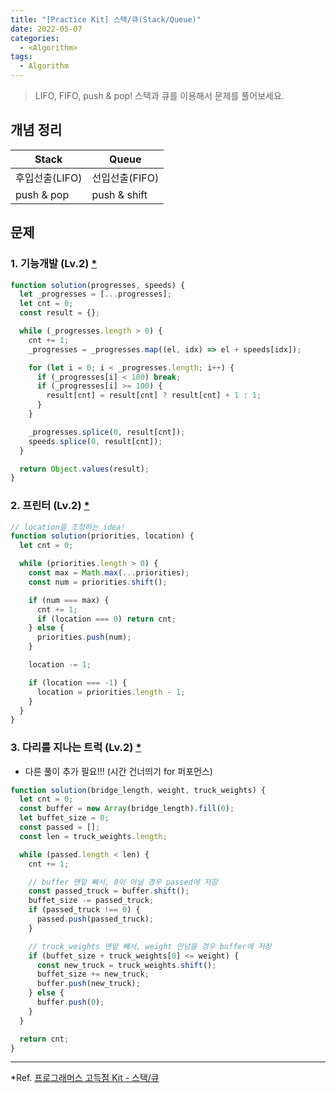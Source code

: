 ```yaml
---
title: "[Practice Kit] 스택/큐(Stack/Queue)"
date: 2022-05-07
categories:
  - <Algorithm>
tags:
  - Algorithm
---
```


> LIFO, FIFO, push & pop! 스택과 큐를 이용해서 문제를 풀어보세요.

## 개념 정리

| Stack          | Queue          |
| -------------- | -------------- |
| 후입선출(LIFO) | 선입선출(FIFO) |
| push & pop     | push & shift   |

## 문제

### 1. 기능개발 (Lv.2) [\*](https://programmers.co.kr/learn/courses/30/lessons/42586?language=javascript)

```js
function solution(progresses, speeds) {
  let _progresses = [...progresses];
  let cnt = 0;
  const result = {};

  while (_progresses.length > 0) {
    cnt += 1;
    _progresses = _progresses.map((el, idx) => el + speeds[idx]);

    for (let i = 0; i < _progresses.length; i++) {
      if (_progresses[i] < 100) break;
      if (_progresses[i] >= 100) {
        result[cnt] = result[cnt] ? result[cnt] + 1 : 1;
      }
    }

    _progresses.splice(0, result[cnt]);
    speeds.splice(0, result[cnt]);
  }

  return Object.values(result);
}
```

### 2. 프린터 (Lv.2) [\*](https://programmers.co.kr/learn/courses/30/lessons/42587)

```js
// location을 조정하는 idea!
function solution(priorities, location) {
  let cnt = 0;

  while (priorities.length > 0) {
    const max = Math.max(...priorities);
    const num = priorities.shift();

    if (num === max) {
      cnt += 1;
      if (location === 0) return cnt;
    } else {
      priorities.push(num);
    }

    location -= 1;

    if (location === -1) {
      location = priorities.length - 1;
    }
  }
}
```

### 3. 다리를 지나는 트럭 (Lv.2) [\*](https://programmers.co.kr/learn/courses/30/lessons/42583?language=javascript)

- 다른 풀이 추가 필요!!! (시간 건너띄기 for 퍼포먼스)

```js
function solution(bridge_length, weight, truck_weights) {
  let cnt = 0;
  const buffer = new Array(bridge_length).fill(0);
  let buffet_size = 0;
  const passed = [];
  const len = truck_weights.length;

  while (passed.length < len) {
    cnt += 1;

    // buffer 맨앞 빼서, 0이 아닐 경우 passed에 저장
    const passed_truck = buffer.shift();
    buffet_size -= passed_truck;
    if (passed_truck !== 0) {
      passed.push(passed_truck);
    }

    // truck_weights 맨앞 빼서, weight 안넘을 경우 buffer에 저장
    if (buffet_size + truck_weights[0] <= weight) {
      const new_truck = truck_weights.shift();
      buffet_size += new_truck;
      buffer.push(new_truck);
    } else {
      buffer.push(0);
    }
  }

  return cnt;
}
```

---

\*Ref. [프로그래머스 고득점 Kit - 스택/큐](https://programmers.co.kr/learn/courses/30/parts/12081)
